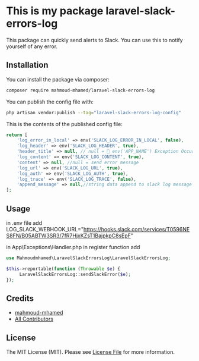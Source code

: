 # This is my package laravel-slack-errors-log


This package can quickly send alerts to Slack. You can use this to notify yourself of any error.

## Installation

You can install the package via composer:

```bash
composer require mahmoud-mhamed/laravel-slack-errors-log
```

You can publish the config file with:

```bash
php artisan vendor:publish --tag="laravel-slack-errors-log-config"
```

This is the contents of the published config file:

```php
return [
    'log_error_in_local' => env('SLACK_LOG_ERROR_IN_LOCAL', false),
    'log_header' => env('SLACK_LOG_HEADER', true),
    'header_title' => null, // null = 🚨 env('APP_NAME') Exception Occurred!
    'log_content' => env('SLACK_LOG_CONTENT', true),
    'content' => null, //null = send error message
    'log_url' => env('SLACK_LOG_URL', true),
    'log_auth' => env('SLACK_LOG_AUTH', true),
    'log_trace' => env('SLACK_LOG_TRACE', false),
    'append_message' => null,//string data append to slack log message
];
```


## Usage
in .env file add
LOG_SLACK_WEBHOOK_URL="https://hooks.slack.com/services/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"

in App\Exceptions\Handler.php in register function add
```php
use Mahmoudmhamed\LaravelSlackErrorsLog\LaravelSlackErrorsLog;

$this->reportable(function (Throwable $e) {
     LaravelSlackErrorsLog::sendSlackError($e);
});
```

## Credits

- [mahmoud-mhamed](https://github.com/mahmoud-mhamed)
- [All Contributors](../../contributors)

## License

The MIT License (MIT). Please see [License File](LICENSE.md) for more information.
